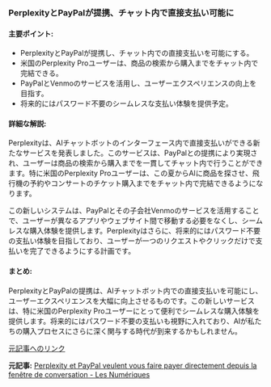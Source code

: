 ### PerplexityとPayPalが提携、チャット内で直接支払い可能に

#### 主要ポイント:
- PerplexityとPayPalが提携し、チャット内での直接支払いを可能にする。
- 米国のPerplexity Proユーザーは、商品の検索から購入までをチャット内で完結できる。
- PayPalとVenmoのサービスを活用し、ユーザーエクスペリエンスの向上を目指す。
- 将来的にはパスワード不要のシームレスな支払い体験を提供予定。

#### 詳細な解説:
Perplexityは、AIチャットボットのインターフェース内で直接支払いができる新たなサービスを発表しました。このサービスは、PayPalとの提携により実現され、ユーザーは商品の検索から購入までを一貫してチャット内で行うことができます。特に米国のPerplexity Proユーザーは、この夏からAIに商品を探させ、飛行機の予約やコンサートのチケット購入までをチャット内で完結できるようになります。

この新しいシステムは、PayPalとその子会社Venmoのサービスを活用することで、ユーザーが異なるアプリやウェブサイト間で移動する必要をなくし、シームレスな購入体験を提供します。Perplexityはさらに、将来的にはパスワード不要の支払い体験を目指しており、ユーザーが一つのリクエストやクリックだけで支払いを完了できるようにする計画です。

#### まとめ:
PerplexityとPayPalの提携は、AIチャットボット内での直接支払いを可能にし、ユーザーエクスペリエンスを大幅に向上させるものです。この新しいサービスは、特に米国のPerplexity Proユーザーにとって便利でシームレスな購入体験を提供します。将来的にはパスワード不要の支払いも視野に入れており、AIが私たちの購入プロセスにさらに深く関与する時代が到来するかもしれません。

[元記事へのリンク](https://www.lesnumeriques.com/ia/perplexity-et-paypal-veulent-vous-faire-payer-directement-depuis-la-fenetre-de-conversation-n223032.html)

**元記事:** [Perplexity et PayPal veulent vous faire payer directement depuis la fenêtre de conversation - Les Numériques](https://www.lesnumeriques.com/intelligence-artificielle/perplexity-et-paypal-veulent-vous-faire-payer-directement-depuis-la-fenetre-de-conversation-n236882.html)